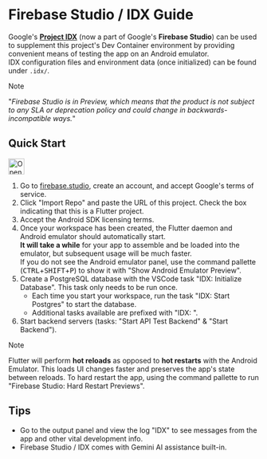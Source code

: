 # Firebase Studio / IDX Guide

Google's [**Project IDX**](https://idx.google.com/) (now a part of Google's **Firebase Studio**) can be used to supplement this project's Dev Container environment by providing convenient means of testing the app on an Android emulator.  
IDX configuration files and environment data (once initialized) can be found under `.idx/`.
> [!Note]
> "*Firebase Studio is in Preview, which means that the product is not subject to any SLA or deprecation policy and could change in backwards-incompatible ways.*"

## Quick Start

<a href="https://studio.firebase.google.com/import?url=https%3A%2F%2Fgithub.com%2Fisaacangyu%2FTherapy-Chatbot">
  <picture>
    <source
      media="(prefers-color-scheme: dark)"
      srcset="https://cdn.firebasestudio.dev/btn/open_dark_32.svg">
    <source
      media="(prefers-color-scheme: light)"
      srcset="https://cdn.firebasestudio.dev/btn/open_light_32.svg">
    <img
      height="32"
      alt="Open in Firebase Studio"
      src="https://cdn.firebasestudio.dev/btn/open_blue_32.svg">
  </picture>
</a>

1. Go to [firebase.studio](https://firebase.studio/), create an account, and accept Google's terms of service.
2. Click "Import Repo" and paste the URL of this project. Check the box indicating that this is a Flutter project.
3. Accept the Android SDK licensing terms.
4. Once your workspace has been created, the Flutter daemon and Android emulator should automatically start.  
**It will take a while** for your app to assemble and be loaded into the emulator, but subsequent usage will be much faster.  
If you do not see the Android emulator panel, use the command pallette (<kbd>CTRL</kbd>+<kbd>SHIFT</kbd>+<kbd>P</kbd>) to show it with "Show Android Emulator Preview".
5. Create a PostgreSQL database with the VSCode task "IDX: Initialize Database". This task only needs to be run once.
    - Each time you start your workspace, run the task "IDX: Start Postgres" to start the database.
    - Additional tasks available are prefixed with "IDX: ".
6. Start backend servers (tasks: "Start API Test Backend" & "Start Backend").

> [!Note]
> Flutter will perform **hot reloads** as opposed to **hot restarts** with the Android Emulator. This loads UI changes faster and preserves the app's state between reloads. To hard restart the app, using the command pallette to run "Firebase Studio: Hard Restart Previews".

## Tips
- Go to the output panel and view the log "IDX" to see messages from the app and other vital development info.
- Firebase Studio / IDX comes with Gemini AI assistance built-in.
